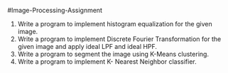 #Image-Processing-Assignment


   1. Write a program to implement histogram equalization for the given image.
   2. Write a program to implement Discrete Fourier Transformation for the given image and apply ideal LPF and ideal HPF.
   3. Write a program to segment the image using K-Means clustering.
   4. Write a program to implement K- Nearest Neighbor classifier.
